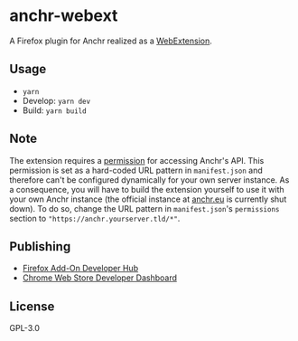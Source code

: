 # anchr-webext

A Firefox plugin for Anchr realized as a [WebExtension](https://developer.mozilla.org/de/docs/Mozilla/Add-ons/WebExtensions).

## Usage
* `yarn`
* Develop: `yarn dev`
* Build: `yarn build`

## Note
The extension requires a [permission](https://developer.mozilla.org/en-US/docs/Mozilla/Add-ons/WebExtensions/manifest.json/permissions) for accessing Anchr's API. This permission is set as a hard-coded URL pattern in `manifest.json` and therefore can't be configured dynamically for your own server instance. As a consequence, you will have to build the extension yourself to use it with your own Anchr instance (the official instance at [anchr.eu](https://anchr.eu) is currently shut down). To do so, change the URL pattern in `manifest.json`'s `permissions` section to `"https://anchr.yourserver.tld/*"`.

## Publishing
* [Firefox Add-On Developer Hub](https://addons.mozilla.org/de/developers/addons)
* [Chrome Web Store Developer Dashboard](https://chrome.google.com/webstore/devconsole/5585a51a-e081-43ea-a838-3b7c9751e64e?hl=de)

## License
GPL-3.0